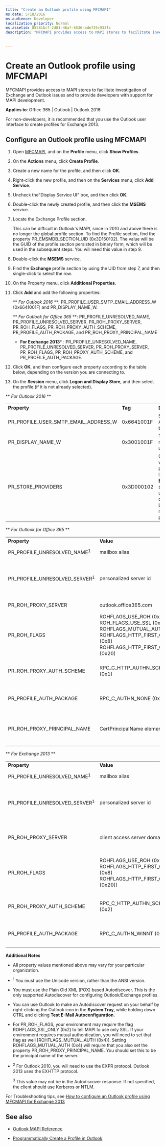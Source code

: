 ```yaml
---
title: "Create an Outlook profile using MFCMAPI"
ms.date: 5/18/2016
ms.audience: Developer
localization_priority: Normal
ms.assetid: 85581bc7-2d81-46af-8836-adef39c933fc
description: "MFCMAPI provides access to MAPI stores to facilitate investigation of Exchange and Outlook issues and to provide developers with support for MAPI development."
 
 
---
```


# Create an Outlook profile using MFCMAPI

MFCMAPI provides access to MAPI stores to facilitate investigation of Exchange and Outlook issues and to provide developers with support for MAPI development.
  
 
  
**Applies to**: Office 365 | Outlook | Outlook 2016 
  
For non-developers, it is recommended that you use the Outlook user interface to create profiles for Exchange 2013.
  
## Configure an Outlook profile using MFCMAPI

1. Open [MFCMAPI](https://mfcmapi.codeplex.com/), and on the **Profile** menu, click **Show Profiles**. 
    
2. On the **Actions** menu, click **Create Profile**. 
    
3. Create a new name for the profile, and then click **OK**. 
    
4. Right-click the new profile, and then on the **Services** menu, click **Add Service**. 
    
5. Uncheck the"Display Service UI" box, and then click **OK**. 
    
6. Double-click the newly created profile, and then click the **MSEMS** service. 
    
7. Locate the Exchange Profile section.
    
    This can be difficult in Outlook's MAPI, since in 2010 and above there is no longer the global profile section. To find the Profile section, find the property PR_EMSMDB_SECTION_UID (0x3D150102). The value will be the GUID of the profile section persisted in binary form, which will be used in the subsequent steps. You will need this value in step 9.
    
8. Double-click the **MSEMS** service. 
    
9. Find the **Exchange** profile section by using the UID from step 7, and then single-click to select the row. 
    
10. On the Property menu, click **Additional Properties**. 
    
11. Click **Add** and add the following properties: 
    
    ** *For Outlook 2016* **: PR_PROFILE_USER_SMTP_EMAIL_ADDRESS_W (0x6641001F) and PR_DISPLAY_NAME_W. 
    
    ** *For Outlook for Office 365* **: PR_PROFILE_UNRESOLVED_NAME, PR_PROFILE_UNRESOLVED_SERVER, PR_ROH_PROXY_SERVER, PR_ROH_FLAGS, PR_ROH_PROXY_AUTH_SCHEME, PR_PROFILE_AUTH_PACKAGE, and PR_ROH_PROXY_PRINCIPAL_NAME 
    
     * **For Exchange 2013*** : PR_PROFILE_UNRESOLVED_NAME, PR_PROFILE_UNRESOLVED_SERVER, PR_ROH_PROXY_SERVER, PR_ROH_FLAGS, PR_ROH_PROXY_AUTH_SCHEME, and PR_PROFILE_AUTH_PACKAGE. 
    
12. Click **OK**, and then configure each property according to the table below, depending on the version you are connecting to. 
    
13. On the **Session** menu, click **Logon and Display Store**, and then select the profile (if it is not already selected). 
    
 ** *For Outlook 2016* **
  
||||
|:-----|:-----|:-----|
|**Property** <br/> |**Tag** <br/> |**Description** <br/> |
| PR_PROFILE_USER_SMTP_EMAIL_ADDRESS_W  <br/> |0x6641001F  <br/> |SMTP Address of the user  <br/> |
|PR_DISPLAY_NAME_W  <br/> |0x3001001F  <br/> |The display name of the user  <br/> |
|PR_STORE_PROVIDERS  <br/> |0x3D000102  <br/> |Configure the value of this property, located in the **EMSMDB** section, and update the corresponding UID for the matching property  <br/> |
   
 ** *For Outlook for Office 365* **
  
||||
|:-----|:-----|:-----|
|**Property** <br/> |**Value** <br/> |**Description** <br/> |
|PR_PROFILE_UNRESOLVED_NAME<sup>1</sup> <br/> |mailbox alias  <br/> |The alias for the target mailbox; for example, Administrator  <br/> |
|PR_PROFILE_UNRESOLVED_SERVER<sup>1</sup> <br/> |personalized server id  <br/> |The value retrieved from **Autodiscover**. in the format <guid>@tenant.onmicrosoft.com; for example, F5FA2827-5978-43cd-8FA8-E07BC3BB5591@contoso.onmicrosoft.com  <br/>  *Autodiscover Node*  : Response/Account/Protocol/Server (EXCH)  <br/> |
|PR_ROH_PROXY_SERVER  <br/> |outlook.office365.com  <br/> | *Autodiscover Node*  : Response/Account/Protocol/Server (EXPR) <sup>2</sup> <br/> |
|PR_ROH_FLAGS  <br/> |ROHFLAGS_USE_ROH (0x1)  <br/> ROH_FLAGS_USE_SSL (0x2)  <br/>  ROHFLAGS_MUTUAL_AUTH (0x4)  <br/>  ROHFLAGS_HTTP_FIRST_ON_FAST (0x8)  <br/>  ROHFLAGS_HTTP_FIRST_ON_SLOW (0x20)  <br/> |Contains the settings in a profile used by Outlook to connect to Microsoft Exchange Server by using a remote procedure call (RPC) over Hypertext Transfer Protocol (HTTP). *Autodiscover Node*  : Response/Account/Protocol/SSL (EXPR) <sup>2</sup> <br/> |
| PR_ROH_PROXY_AUTH_SCHEME  <br/> | RPC_C_HTTP_AUTHN_SCHEME_BASIC (0x1)  <br/> |Represents the authentication protocol to be used for this profile *Autodiscover Node*  : Response/Account/Protocol/AuthPackage (EXPR) <sup>2</sup> <br/> |
|PR_PROFILE_AUTH_PACKAGE  <br/> |RPC_C_AUTHN_NONE (0x0)  <br/> |Describes the authentication scheme to use for the RPC *Autodiscover Node*  : Response/Account/Protocol/AuthPackage (EXCH) ) <sup>3</sup> <br/> |
|PR_ROH_PROXY_PRINCIPAL_NAME  <br/> |CertPrincipalName element  <br/> |Used to support mutual authentication; for example, msstd:outlook.com *Autodiscover Node*  : Response/Account/Protocol/CertPrincipalName (EXPR) ) <sup>2</sup> <br/> |
   
 ** *For Exchange 2013* **
  
||||
|:-----|:-----|:-----|
|**Property** <br/> |**Value** <br/> |**Description** <br/> |
|PR_PROFILE_UNRESOLVED_NAME<sup>1</sup> <br/> |mailbox alias  <br/> |The alias for the target mailbox; for example, Administrator  <br/> |
|PR_PROFILE_UNRESOLVED_SERVER<sup>1</sup> <br/> |personalized server id  <br/> |The value retrieved from **Autodiscover**. in the format <guid>@tenant.onmicrosoft.com; for example, F5FA2827-5978-43cd-8FA8-E07BC3BB5591@contoso.onmicrosoft.com  <br/>  *Autodiscover Node*  : Response/Account/Protocol/Server (EXCH)  <br/> |
|PR_ROH_PROXY_SERVER  <br/> | client access server domain name  <br/> | The fully qualified domain name (FQDN); for example, e2013cas.contoso.com  *Autodiscover Node*  : Response/Account/Protocol/Server (EXPR) <sup>2</sup> <br/> |
|PR_ROH_FLAGS  <br/> |ROHFLAGS_USE_ROH (0x1)  <br/>  ROHFLAGS_HTTP_FIRST_ON_FAST (0x8)  <br/> ROHFLAGS_HTTP_FIRST_ON_SLOW (0x20))  <br/> |Contains the settings in a profile used by Outlook to connect to Microsoft Exchange Server by using a remote procedure call (RPC) over Hypertext Transfer Protocol (HTTP) *Autodiscover Node*  : Response/Account/Protocol/SSL (EXPR) <sup>2</sup> <br/> |
| PR_ROH_PROXY_AUTH_SCHEME  <br/> | RPC_C_HTTP_AUTHN_SCHEME_NTLM (0x2)  <br/> |Represents the authentication protocol to be used for this profile *Autodiscover Node*  : Response/Account/Protocol/AuthPackage (EXPR) <sup>2</sup> <br/> |
|PR_PROFILE_AUTH_PACKAGE  <br/> |RPC_C_AUTHN_WINNT (0xA)  <br/> |Describes the authentication scheme to use for RPC *Autodiscover Node*  : Response/Account/Protocol/AuthPackage (EXCH) ) <sup>3</sup> <br/> |
   
 **Additional Notes**
  
- All property values mentioned above may vary for your particular organization. 
    
- <sup>1</sup> You must use the Unicode version, rather than the ANSI version. 
    
- You must use the Plain Old XML (POX) based Autodiscover. This is the only supported Autodiscover for configuring Outlook/Exchange profiles.
    
- You can use Outlook to make an Autodiscover request on your behalf by right-clicking the Outlook icon in the **System Tray**, while holding down CTRL and clicking **Test E-Mail Autoconfiguration**. 
    
- For PR_ROH_FLAGS, your environment may require the flag ROHFLAGS_SSL_ONLY (0x2) to tell MAPI to use only SSL. If your environment requires mutual authentication, you will need to set that flag as well [ROHFLAGS_MUTUAL_AUTH (0x4)]. Setting ROHFLAGS_MUTUAL_AUTH (0x4) will require that you also set the property PR_ROH_PROXY_PRINCIPAL_NAME. You should set this to be the principal name of the server.
    
- <sup>2</sup> For Outlook 2010, you will need to use the EXPR protocol. Outlook 2013 uses the EXHTTP protocol. 
    
    <sup>3</sup> This value may not be in the Autodiscover response. If not specified, the client should use Kerberos or NTLM. 
    
For Troubleshooting tips, see [How to configure an Outlook profile using MFCMAPI for Exchange 2013](https://blogs.msdn.microsoft.com/dvespa/2014/01/16/how-to-configure-an-outlook-profile-using-mfcmapi-for-exchange-2013)
  
## See also
<a name="bk_addresources"> </a>

- [Outlook MAPI Reference](https://msdn.microsoft.com/en-us/library/office/cc765775.aspx)
    
- [Programmatically Create a Profile in Outlook](https://msdn.microsoft.com/en-us/library/office/mt707568.aspx)
    

